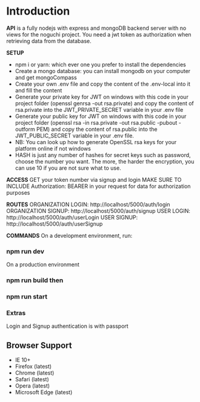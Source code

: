 Introduction
============

**API** is a fully nodejs with express and mongoDB backend server with no views for the noguchi project. You need a jwt token as authorization when retrieving data from the database.

**SETUP**
-   npm i or yarn: which ever one you prefer to install the dependencies
-   Create a mongo database: you can install mongodb on your computer and get mongoCompass
-   Create your own .env file and copy the content of the .env-local into it and fill the content
-   Generate your private key for JWT on windows with this code in your project folder (openssl genrsa -out rsa.private) and copy the content of rsa.private into the JWT_PRIVATE_SECRET variable in your .env file
-   Generate your public key for JWT on windows with this code in your project folder (openssl rsa -in rsa.private -out rsa.public -pubout -outform PEM) and copy the content of rsa.public into the JWT_PUBLIC_SECRET variable in your .env file.
- NB: You can look up how to generate OpenSSL rsa keys for your platform online if not windows
- HASH is just any number of hashes for secret keys such as password, choose the number you want. The more, the harder the encryption, you can use 10 if you are not sure what to use.

**ACCESS**
GET your token number via signup and login
MAKE SURE TO INCLUDE Authorization: BEARER <token> in your request for data for authorization purposes

**ROUTES**
ORGANIZATION LOGIN: http://localhost/5000/auth/login
ORGANIZATION SIGNUP: http://localhost/5000/auth/signup
USER LOGIN: http://localhost/5000/auth/userLogin
USER SIGNUP: http://localhost/5000/auth/userSignup

**COMMANDS**
On a development environment, run:
### npm run dev

On a production environment
### npm run build then
### npm run start

### Extras
Login and Signup authentication is with passport

Browser Support
---------------
- IE 10+
- Firefox (latest)
- Chrome (latest)
- Safari (latest)
- Opera (latest)
- Microsoft Edge (latest)